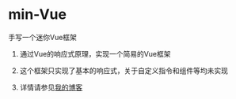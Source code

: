 # min-Vue
手写一个迷你Vue框架

1. 通过Vue的响应式原理，实现一个简易的Vue框架

2. 这个框架只实现了基本的响应式，关于自定义指令和组件等均未实现

3. 详情请参见<a href="http://raczq.club/2021/011053474.html">我的博客</a>
